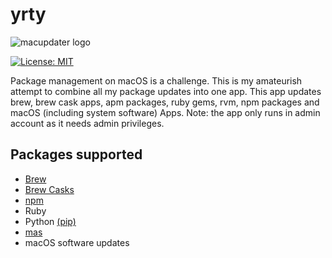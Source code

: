 # yrty

![macupdater logo](https://gugulet.hu/site/wp-content/uploads/macupdater-logo-1200x600-1.png)

  
​[​​![License: MIT](https://img.shields.io/badge/License-MIT-red.svg)​](https://opensource.org/licenses/MIT)​‌

Package management on macOS is a challenge. This is my amateurish attempt to combine all my package updates into one app. This app updates brew, brew cask apps, apm packages, ruby gems, rvm, npm packages and macOS \(including system software\) Apps. Note: the app only runs in admin account as it needs admin privileges.

## Packages supported

* [Brew](https://brew.sh/)
* [Brew Casks](https://github.com/buo/homebrew-cask-upgrade)
* [npm](https://www.npmjs.com/)
* Ruby
* Python [\(pip\)](https://github.com/pypa/pip)
* [mas](https://github.com/mas-cli/mas)
* macOS software updates

